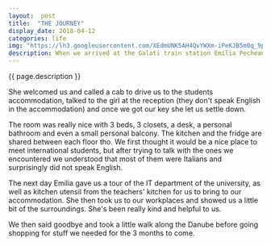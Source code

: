```yaml
---
layout:  post
title:  "THE JOURNEY"
display_date: 2018-04-12
categories: life
img: "https://lh3.googleusercontent.com/XEdmUNK5AH4QvYWXm-iPeKJB5m0q_9p8BTTvgodsZyDNLBh7U0uIw3sLtySKk2sMT-EIdli5qdL3PV2sis8v2_GLmIkhwlWWDfpoOoOC8Uq0MIkVYa-XLi0fbhudDigwNhSNUaeMd4L-JLXtE7Wi-Q4DpfURxjvs_Lm7vhMvLYihTnOErOXUnEqeEriX4YRIQ0yLHn6xmyXB4BVDjgxWiDNxtYJ8tWKlKXjMGr0LcQ81MwZbdvprPyyxDqo25KmunbPDD9X0McEhTWxmTvzM_qz_IMmhD1aEFVAesBGHwLnsr_nVWB5quBvb2rJYE9rEI9cvxuYqGFWFAPwK_cyyyhoVx8koRvIDivpRwDEUOnzqEQeKYOEY2nKwFROEsZUFt-i7XHSvCq9COGxNBn1fZ7BseqP7UwSjPNCZyzZYzYfxl0TfcajHorpyIqjUtJbpFDZNHT38tNx9cD_KhOtvHatL-qtPoHHRk8BXwmq59vKHJgZRq51uwq5mFGlGRQ7-0q1o4ShUeM33UF7lF50Cma4j9eV0aKc3zpFJRDfgWUiSIFR7DBylRTaQ8HIU9-hIvHeL__NiK9OUAR6ql8fUg937KQ85SKxjETE_KKc=w1239-h929-no"
description: When we arrived at the Galati train station Emilia Pecheanu was waiting for us there.
---
```


{{ page.description }}


She welcomed us and called a cab to drive us to the students accommodation, talked to the girl at the reception (they don't speak English in the accommodation) and once we got our key she let us settle down.

The room was really nice with 3 beds, 3 closets, a desk, a personal bathroom and even a small personal balcony. The kitchen and the fridge are shared between each floor tho. We first thought it would be a nice place to meet international students, but after trying to talk with the ones we encountered we understood that most of them were Italians and surprisingly did not speak English.

The next day Emilia gave us a tour of the IT department of the university, as well as kitchen utensil from the teachers' kitchen for us to bring to our accommodation. She then took us to our workplaces and showed us a little bit of the surroundings. She's been really kind and helpful to us.

We then said goodbye and took a little walk along the Danube before going shopping for stuff we needed for the 3 months to come.
